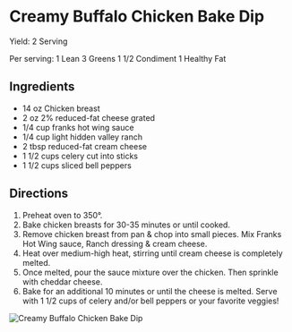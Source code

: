 # Creamy Buffalo Chicken Bake Dip

Yield:
2 Serving

Per serving:
1 Lean
3 Greens
1 1/2 Condiment
1 Healthy Fat

## Ingredients
* 14 oz Chicken breast
* 2 oz 2% reduced-fat cheese grated
* 1/4 cup franks hot wing sauce
* 1/4 cup light hidden valley ranch
* 2 tbsp reduced-fat cream cheese
* 1 1/2 cups celery cut into sticks
* 1 1/2 cups sliced bell peppers

## Directions
1. Preheat oven to 350°.
2. Bake chicken breasts for 30-35 minutes or until cooked.
3. Remove chicken breast from pan & chop into small pieces. Mix Franks Hot Wing sauce, Ranch dressing & cream cheese.
4. Heat over medium-high heat, stirring until cream cheese is completely melted.
5. Once melted, pour the sauce mixture over the chicken. Then sprinkle with cheddar cheese.
6. Bake for an additional 10 minutes or until the cheese is melted. Serve with 1 1/2 cups of celery and/or bell peppers or your favorite veggies!

![Creamy Buffalo Chicken Bake Dip](images/Creamy%20Buffalo%20Chicken%20Bake%20Dip.png)

